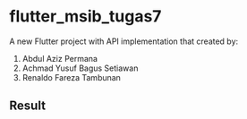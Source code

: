 # flutter_msib_tugas7

A new Flutter project with API implementation that created by:

1. Abdul Aziz Permana
2. Achmad Yusuf Bagus Setiawan
3. Renaldo Fareza Tambunan

## Result
